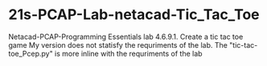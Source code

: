 # 21s-PCAP-Lab-netacad-Tic_Tac_Toe
Netacad-PCAP-Programming Essentials lab 4.6.9.1.  Create a tic tac toe game
My version does not statisfy the requriments of the lab.  The "tic-tac-toe_Pcep.py" is more inline with the requriments of the lab

